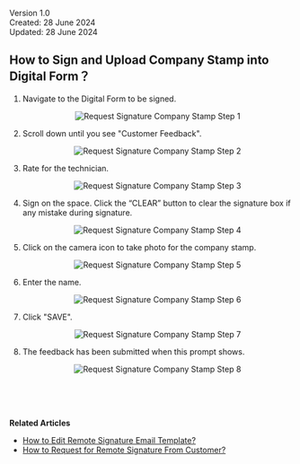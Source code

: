 Version 1.0<br>
Created: 28 June 2024<br>
Updated: 28 June 2024<br>
## How to Sign and Upload Company Stamp into Digital Form？

1. Navigate to the Digital Form to be signed. 

   <p align="center">
      <img src="img/Request_Signature_Company_Stamp_Step_1.png" alt="Request Signature Company Stamp Step 1">
   </p>

2. Scroll down until you see "Customer Feedback".

   <p align="center">
      <img src="img/Request_Signature_Company_Stamp_Step_2.png" alt="Request Signature Company Stamp Step 2">
   </p>

3. Rate for the technician.

   <p align="center">
      <img src="img/Request_Signature_Company_Stamp_Step_3.png" alt="Request Signature Company Stamp Step 3">
   </p>

4. Sign on the space. Click the “CLEAR” button to clear the signature box if any mistake during signature.

    <p align="center">
      <img src="img/Request_Signature_Company_Stamp_Step_4.png" alt="Request Signature Company Stamp Step 4">
    </p>

5. Click on the camera icon to take photo for the company stamp.

    <p align="center">
      <img src="img/Request_Signature_Company_Stamp_Step_5.png" alt="Request Signature Company Stamp Step 5">
    </p>

6. Enter the name. 

    <p align="center">
      <img src="img/Request_Signature_Company_Stamp_Step_6.png" alt="Request Signature Company Stamp Step 6">
    </p>

7. Click "SAVE".

    <p align="center">
      <img src="img/Request_Signature_Company_Stamp_Step_7.png" alt="Request Signature Company Stamp Step 7">
    </p>

8. The feedback has been submitted when this prompt shows.

    <p align="center">
      <img src="img/Request_Signature_Company_Stamp_Step_8.png" alt="Request Signature Company Stamp Step 8">
    </p>
    <br><br><br>

**Related Articles**
- [How to Edit Remote Signature Email Template?](Edit_Remote_Signature_Email_Template.md)
- [How to Request for Remote Signature From Customer?](How_to_Get_Remote_Signature_From_Customer.md)
  
<!-- [Link Text](https://support.caction.com/Request_Signature_Company_Stamp.html) -->
